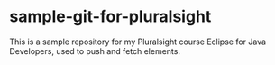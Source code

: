 # sample-git-for-pluralsight
This is a sample repository for my Pluralsight course Eclipse for Java Developers, used to push and fetch elements.
